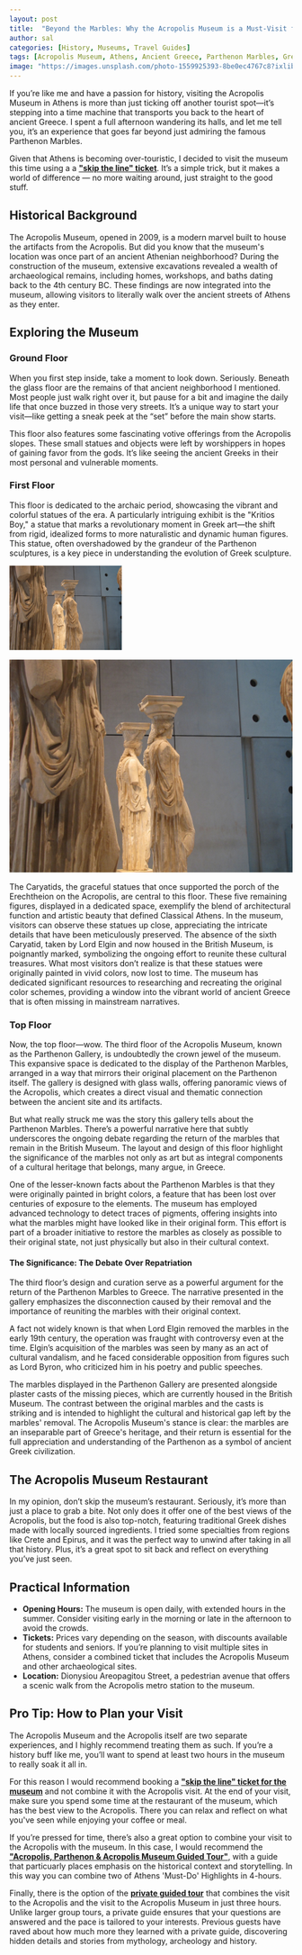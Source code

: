```yaml
---
layout: post
title:  "Beyond the Marbles: Why the Acropolis Museum is a Must-Visit for History Enthusiasts"
author: sal
categories: [History, Museums, Travel Guides]
tags: [Acropolis Museum, Athens, Ancient Greece, Parthenon Marbles, Greek History, Archaeology, Museum Tips, Travel Tips, Cultural Heritage, Private Tours, Greek Cuisine]
image: "https://images.unsplash.com/photo-1559925393-8be0ec4767c8?ixlib=rb-1.2.1&ixid=eyJhcHBfaWQiOjEyMDd9&auto=format&fit=crop&w=1351&q=80"
---
```



If you’re like me and have a passion for history, visiting the Acropolis Museum in Athens is more than just ticking off another tourist spot—it’s stepping into a time machine that transports you back to the heart of ancient Greece. I spent a full afternoon wandering its halls, and let me tell you, it’s an experience that goes far beyond just admiring the famous Parthenon Marbles.

Given that Athens is becoming over-touristic, I decided to visit the museum this time using a a [**"skip the line" ticket**](https://www.getyourguide.com/athens-l91/skip-the-line-acropolis-museum-entry-ticket-t450179/?partner_id=CTQVJ4W&utm_medium=online_publisher&cmp=skip_the_line). It’s a simple trick, but it makes a world of difference — no more waiting around, just straight to the good stuff. 

## Historical Background

The Acropolis Museum, opened in 2009, is a modern marvel built to house the artifacts from the Acropolis. But did you know that the museum's location was once part of an ancient Athenian neighborhood? During the construction of the museum, extensive excavations revealed a wealth of archaeological remains, including homes, workshops, and baths dating back to the 4th century BC. These findings are now integrated into the museum, allowing visitors to literally walk over the ancient streets of Athens as they enter.

## Exploring the Museum

### Ground Floor
When you first step inside, take a moment to look down. Seriously. Beneath the glass floor are the remains of that ancient neighborhood I mentioned. Most people just walk right over it, but pause for a bit and imagine the daily life that once buzzed in those very streets. It’s a unique way to start your visit—like getting a sneak peek at the “set” before the main show starts.

This floor also features some fascinating votive offerings from the Acropolis slopes. These small statues and objects were left by worshippers in hopes of gaining favor from the gods. It’s like seeing the ancient Greeks in their most personal and vulnerable moments.


### First Floor
This floor is dedicated to the archaic period, showcasing the vibrant and colorful statues of the era. A particularly intriguing exhibit is the "Kritios Boy," a statue that marks a revolutionary moment in Greek art—the shift from rigid, idealized forms to more naturalistic and dynamic human figures. This statue, often overshadowed by the grandeur of the Parthenon sculptures, is a key piece in understanding the evolution of Greek sculpture.

<img src="assets/images/caryatids.jpg" alt="The Caryatids in the Acropolis Museum" width="200"/>

![Alt text](assets/images/caryatids.jpg)

The Caryatids, the graceful statues that once supported the porch of the Erechtheion on the Acropolis, are central to this floor. These five remaining figures, displayed in a dedicated space, exemplify the blend of architectural function and artistic beauty that defined Classical Athens. In the museum, visitors can observe these statues up close, appreciating the intricate details that have been meticulously preserved. The absence of the sixth Caryatid, taken by Lord Elgin and now housed in the British Museum, is poignantly marked, symbolizing the ongoing effort to reunite these cultural treasures. What most visitors don’t realize is that these statues were originally painted in vivid colors, now lost to time. The museum has dedicated significant resources to researching and recreating the original color schemes, providing a window into the vibrant world of ancient Greece that is often missing in mainstream narratives.

### Top Floor

Now, the top floor—wow. The third floor of the Acropolis Museum, known as the Parthenon Gallery, is undoubtedly the crown jewel of the museum. This expansive space is dedicated to the display of the Parthenon Marbles, arranged in a way that mirrors their original placement on the Parthenon itself. The gallery is designed with glass walls, offering panoramic views of the Acropolis, which creates a direct visual and thematic connection between the ancient site and its artifacts.

But what really struck me was the story this gallery tells about the Parthenon Marbles. There’s a powerful narrative here that subtly underscores the ongoing debate regarding the return of the marbles that remain in the British Museum. The layout and design of this floor highlight the significance of the marbles not only as art but as integral components of a cultural heritage that belongs, many argue, in Greece.

One of the lesser-known facts about the Parthenon Marbles is that they were originally painted in bright colors, a feature that has been lost over centuries of exposure to the elements. The museum has employed advanced technology to detect traces of pigments, offering insights into what the marbles might have looked like in their original form. This effort is part of a broader initiative to restore the marbles as closely as possible to their original state, not just physically but also in their cultural context.

#### The Significance: The Debate Over Repatriation

The third floor’s design and curation serve as a powerful argument for the return of the Parthenon Marbles to Greece. The narrative presented in the gallery emphasizes the disconnection caused by their removal and the importance of reuniting the marbles with their original context.

A fact not widely known is that when Lord Elgin removed the marbles in the early 19th century, the operation was fraught with controversy even at the time. Elgin’s acquisition of the marbles was seen by many as an act of cultural vandalism, and he faced considerable opposition from figures such as Lord Byron, who criticized him in his poetry and public speeches.

The marbles displayed in the Parthenon Gallery are presented alongside plaster casts of the missing pieces, which are currently housed in the British Museum. The contrast between the original marbles and the casts is striking and is intended to highlight the cultural and historical gap left by the marbles' removal. The Acropolis Museum's stance is clear: the marbles are an inseparable part of Greece's heritage, and their return is essential for the full appreciation and understanding of the Parthenon as a symbol of ancient Greek civilization.

## The Acropolis Museum Restaurant 

In my opinion, don’t skip the museum’s restaurant. Seriously, it’s more than just a place to grab a bite. Not only does it offer one of the best views of the Acropolis, but the food is also top-notch, featuring traditional Greek dishes made with locally sourced ingredients. I tried some specialties from regions like Crete and Epirus, and it was the perfect way to unwind after taking in all that history. Plus, it’s a great spot to sit back and reflect on everything you’ve just seen.

## Practical Information

- **Opening Hours:** The museum is open daily, with extended hours in the summer. Consider visiting early in the morning or late in the afternoon to avoid the crowds.
- **Tickets:** Prices vary depending on the season, with discounts available for students and seniors. If you’re planning to visit multiple sites in Athens, consider a combined ticket that includes the Acropolis Museum and other archaeological sites.
- **Location:** Dionysiou Areopagitou Street, a pedestrian avenue that offers a scenic walk from the Acropolis metro station to the museum.

## Pro Tip: How to Plan your Visit

The Acropolis Museum and the Acropolis itself are two separate experiences, and I highly recommend treating them as such. If you’re a history buff like me, you’ll want to spend at least two hours in the museum to really soak it all in.

For this reason I would recommend booking a [**"skip the line" ticket for the museum**](https://www.getyourguide.com/athens-l91/skip-the-line-acropolis-museum-entry-ticket-t450179/?partner_id=CTQVJ4W&utm_medium=online_publisher&cmp=skip_the_line) and not combine it with the Acropolis visit. At the end of your visit, make sure you spend some time at the restaurant of the museum, which has the best view to the Acropolis. There you can relax and reflect on what you've seen while enjoying your coffee or meal. 

If you’re pressed for time, there’s also a great option to combine your visit to the Acropolis with the museum.  In this case, I would recommend the [**"Acropolis, Parthenon & Acropolis Museum Guided Tour"**](https://gyg.me/jKMPj7Be), with a guide that particuarly places emphasis on the historical context and storytelling. In this way you can combine two of Athens 'Must-Do' Highlights in 4-hours.

Finally, there is the option of the [**private guided tour**](https://www.getyourguide.com/acropolis-of-athens-l3763/athens-acropolis-and-acropolis-museum-private-guided-tour-t227956/?partner_id=CTQVJ4W&utm_medium=online_publisher&cmp=private_tour) that combines the visit to the Acropolis and the visit to the Acropolis Museum in just three hours. Unlike larger group tours, a private guide ensures that your questions are answered and the pace is tailored to your interests. Previous guests have raved about how much more they learned with a private guide, discovering hidden details and stories from mythology, archeology and history.
